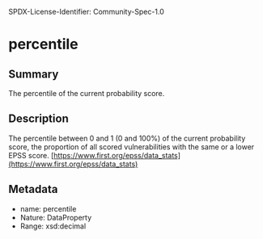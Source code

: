 SPDX-License-Identifier: Community-Spec-1.0

# percentile

## Summary

The percentile of the current probability score.

## Description

The percentile between 0 and 1 (0 and 100%) of the current probability score, the proportion of all scored vulnerabilities with the same or a lower EPSS score. [https://www.first.org/epss/data_stats](https://www.first.org/epss/data_stats)

## Metadata

- name: percentile
- Nature: DataProperty
- Range: xsd:decimal
